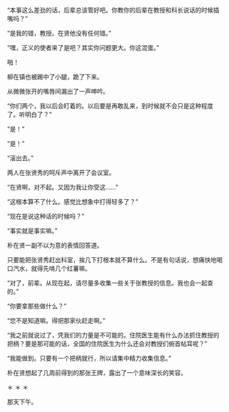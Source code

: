 “本事这么差劲的话，后辈总该管好吧。你教你的后辈在教授和科长说话的时候插嘴吗？”

“是我的错，教授。在贤他没有任何错。”

“嘿，正义的使者来了是吧？其实你问题更大。你这混蛋。”

啪！

柳在镇也被踢中了小腿，跪了下来。

从微微张开的嘴唇间漏出了一声呻吟。

“你们两个，我以后会盯着的。以后要是再敢乱来，到时候就不会只是这种程度了。听明白了？”

“是！”

“是！”

“滚出去。”

两人在张贤秀的呵斥声中离开了会议室。

“在贤啊，对不起。又因为我让你受这……”

“这根本算不了什么。感觉比想象中打得轻多了？”

“现在是说这种话的时候吗？”

“事实就是事实嘛。”

朴在贤一副不以为意的表情回答道。

只要能把张贤秀赶出科室，挨几下打根本就不算什么。不是有句话说，想痛快地喝口汽水，就得先啃几个红薯嘛。

“对了，前辈。从现在起，请尽量多收集一些关于张教授的信息。我也会一起查的。”

“你要拿那些做什么？”

“您不是知道嘛。得把那家伙赶走啊。”

“我之前就说过了，凭我们的力量是不可能的。住院医生能有什么办法抓住教授的把柄？要是那可能的话，全国的住院医生为什么还会对教授们俯首帖耳呢？”

“我能做到。只要有一个把柄就行，所以请集中精力收集信息。”

朴在贤想起了几周前得到的那张王牌，露出了一个意味深长的笑容。

＊ ＊ ＊

那天下午。